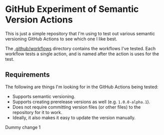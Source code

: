 # GitHub Experiment of Semantic Version Actions

This is just a simple repository that I'm using to test out various semantic versioning GitHub Actions to see which one I like best.

The [.github/workflows](.github/workflows/) directory contains the workflows I've tested.
Each workflow tests a single action, and is named after the action is uses for the test.

## Requirements

The following are things I'm looking for in the GitHub Actions being tested:

- Supports semantic versioning.
- Supports creating prerelease versions as well (e.g. `1.0.0-alpha.1`).
- Does not require committing version files (or other files) to the repository for it to work.
- Ideally, it also makes it easy to update the version manually.

Dummy change 1
